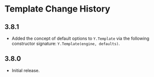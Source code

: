 Template Change History
=======================

3.8.1
-----

* Added the concept of default options to `Y.Template` via the following
  constructor signature: `Y.Template(engine, defaults)`.


3.8.0
-----

* Initial release.
